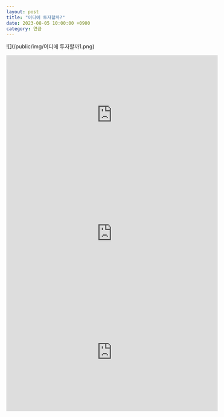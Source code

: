 ```yaml
---
layout: post
title: "어디에 투자할까?"
date: 2023-08-05 10:00:00 +0900
category: 연금
---
```


![](/public/img/어디에 투자할까1.png)

<iframe width="560" height="315" src="https://www.youtube.com/embed/H3TenEr8jwo" title="YouTube video player" frameborder="0" allow="accelerometer; autoplay; clipboard-write; encrypted-media; gyroscope; picture-in-picture; web-share" allowfullscreen></iframe>

<iframe width="560" height="315" src="https://www.youtube.com/embed/EKgFM98cP_M" title="YouTube video player" frameborder="0" allow="accelerometer; autoplay; clipboard-write; encrypted-media; gyroscope; picture-in-picture; web-share" allowfullscreen></iframe>

<iframe width="560" height="315" src="https://www.youtube.com/embed/ZYf9kn61aJo" title="YouTube video player" frameborder="0" allow="accelerometer; autoplay; clipboard-write; encrypted-media; gyroscope; picture-in-picture; web-share" allowfullscreen></iframe>